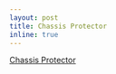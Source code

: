 ```yaml
---
layout: post
title: Chassis Protector
inline: true
---
```


<a href="https://rogernguyen.com/projects/protector/">Chassis Protector</a>
